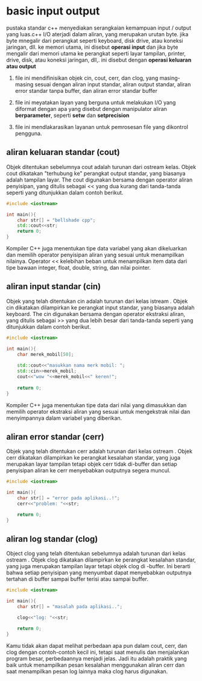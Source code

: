 # basic input output

pustaka standar c++ menyediakan serangkaian kemampuan input / output yang luas.c++ I/O aterjadi dalam aliran, yang merupakan urutan byte. jika byte mnegalir dari perangkat seperti keyboard, disk drive, atau koneksi jaringan, dll. ke memori utama, ini disebut **operasi input** dan jika byte mengalir dari memori utama ke perangkat seperti layar tampilan, printer, drive, disk, atau koneksi jaringan, dll,. ini disebut dengan **operasi keluaran atau output**

1. **<iostream>**
    file ini mendifinisikan objek cin, cout, cerr, dan clog, yang masing-masing sesuai dengan aliran input standar, aliran output standar, aliran error standar tanpa buffer, dan aliran error standar buffer

2. **<iomanip>**
    file ini meyatakan layan yang berguna untuk melakukan I/O yang diformat dengan apa yang disebut dengan manipulator aliran **berparameter**, seperti **setw** dan **setprecision**

3. **<fstream>**
    file ini mendlakarasikan layanan untuk pemrosesan file yang dikontrol pengguna.


## aliran keluaran standar (cout)

Objek ditentukan sebelumnya cout adalah turunan dari ostream kelas. Objek cout dikatakan "terhubung ke" perangkat output standar, yang biasanya adalah tampilan layar. The cout digunakan bersama dengan operator aliran penyisipan, yang ditulis sebagai << yang dua kurang dari tanda-tanda seperti yang ditunjukkan dalam contoh berikut.

```cpp
#include <iostream>

int main(){
    char str[] = "bellshade cpp";
    std::cout<<str;
    return 0;
}
```

Kompiler C++ juga menentukan tipe data variabel yang akan dikeluarkan dan memilih operator penyisipan aliran yang sesuai untuk menampilkan nilainya. Operator << kelebihan beban untuk menampilkan item data dari tipe bawaan integer, float, double, string, dan nilai pointer.

## aliran input standar (cin)

Objek yang telah ditentukan cin adalah turunan dari kelas istream . Objek cin dikatakan dilampirkan ke perangkat input standar, yang biasanya adalah keyboard. The cin digunakan bersama dengan operator ekstraksi aliran, yang ditulis sebagai >> yang dua lebih besar dari tanda-tanda seperti yang ditunjukkan dalam contoh berikut.

```cpp
#include <iostream>

int main(){
    char merek_mobil[50];
    
    std::cout<<"masukkan nama merk mobil: ";
    std::cin>>merek_mobil;
    cout<<"wow "<<merek_mobil<<" keren!";
    
    return 0;
}
```

Kompiler C++ juga menentukan tipe data dari nilai yang dimasukkan dan memilih operator ekstraksi aliran yang sesuai untuk mengekstrak nilai dan menyimpannya dalam variabel yang diberikan.

## aliran error standar (cerr)

Objek yang telah ditentukan cerr adalah turunan dari kelas ostream . Objek cerr dikatakan dilampirkan ke perangkat kesalahan standar, yang juga merupakan layar tampilan tetapi objek cerr tidak di-buffer dan setiap penyisipan aliran ke cerr menyebabkan outputnya segera muncul.

```cpp
#include <iostream>

int main(){
    char str[] = "error pada aplikasi..!";
    cerr<<"problem: "<<str;

    return 0;
}
```

## aliran log standar (clog)

Object clog yang telah ditentukan sebelumnya adalah turunan dari kelas ostream . Objek clog dikatakan dilampirkan ke perangkat kesalahan standar, yang juga merupakan tampilan layar tetapi objek clog di -buffer. Ini berarti bahwa setiap penyisipan yang menyumbat dapat menyebabkan outputnya tertahan di buffer sampai buffer terisi atau sampai buffer.

```cpp
#include <iostream>

int main(){
    char str[] = "masalah pada aplikasi..";

    clog<<"log: "<<str;

    return 0;
}
```

Kamu tidak akan dapat melihat perbedaan apa pun dalam cout, cerr, dan clog dengan contoh-contoh kecil ini, tetapi saat menulis dan menjalankan program besar, perbedaannya menjadi jelas. Jadi itu adalah praktik yang baik untuk menampilkan pesan kesalahan menggunakan aliran cerr dan saat menampilkan pesan log lainnya maka clog harus digunakan.